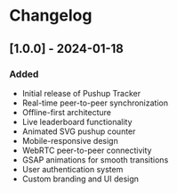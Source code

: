 # Changelog

## [1.0.0] - 2024-01-18

### Added

- Initial release of Pushup Tracker
- Real-time peer-to-peer synchronization
- Offline-first architecture
- Live leaderboard functionality
- Animated SVG pushup counter
- Mobile-responsive design
- WebRTC peer-to-peer connectivity
- GSAP animations for smooth transitions
- User authentication system
- Custom branding and UI design
